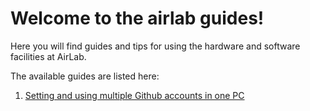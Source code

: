 # Welcome to the airlab guides!

Here you will find guides and tips for using the hardware and software facilities at AirLab.

The available guides are listed here:

1. [Setting and using multiple Github accounts in one PC](https://github.com/open-airlab/airlab_guides/blob/main/multiple_github_accounts.md)
